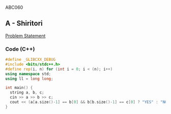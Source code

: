 ABC060

## A - Shiritori
[Problem Statement](https://atcoder.jp/contests/abc060/tasks/abc060_a)

### Code (C++)
```c++
#define _GLIBCXX_DEBUG
#include <bits/stdc++.h>
#define rep(i, n) for (int i = 0; i < (n); i++)
using namespace std;
using ll = long long;

int main() {
  string a, b, c;
  cin >> a >> b >> c;
  cout << (a[a.size()-1] == b[0] && b[b.size()-1] == c[0] ? "YES" : "NO") << endl;
}
```